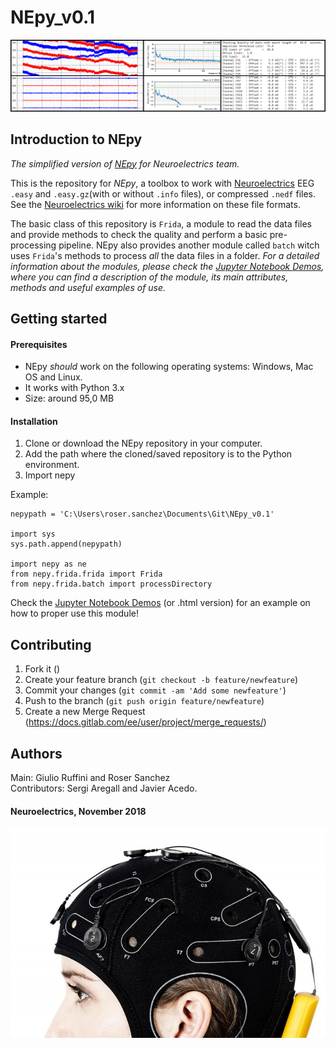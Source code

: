 # NEpy_v0.1
![alt text](./images/screenshots.png)

## Introduction to NEpy
*The simplified version of [NEpy](http://git.starlab.es/Sanchez/NEpy.git "Original NEpy") for Neuroelectrics team.*

This is the repository for *NEpy*, a toolbox to work with [Neuroelectrics](https://www.neuroelectrics.com/ "NE homepage") 
EEG ``.easy`` and ``.easy.gz``(with or without ``.info`` files), or compressed ``.nedf`` files. See the 
[Neuroelectrics wiki](https://www.neuroelectrics.com/wiki/index.php?title=Neuroelectric%27s_Wiki "NE wiki") for more 
information on these file formats.  

The basic class of this repository is ``Frida``, a module to read the data files and provide methods to check the 
quality and perform a basic pre-processing pipeline. NEpy also provides another module called ``batch`` witch uses 
`Frida`'s methods to process *all* the data files in a folder.
*For a detailed information about the modules, please check the 
[Jupyter Notebook Demos](http://git.starlab.es/Sanchez/nepy_support/tree/master/demos " NE jupyter demos"), where you 
can find a description of the module, its main attributes, methods and useful examples of use.*


## Getting started
#### Prerequisites
- NEpy *should* work on the following operating systems: Windows, Mac OS and Linux.  
- It works with Python 3.x
- Size: around 95,0 MB
#### Installation
1. Clone or download the NEpy repository in your computer.  
2. Add the path where the cloned/saved repository is to the Python environment.
3. Import nepy

Example:
```
nepypath = 'C:\Users\roser.sanchez\Documents\Git\NEpy_v0.1'

import sys
sys.path.append(nepypath)

import nepy as ne
from nepy.frida.frida import Frida
from nepy.frida.batch import processDirectory
```

Check the [Jupyter Notebook Demos](http://git.starlab.es/Sanchez/nepy_support/tree/master/demos " NE jupyter demos") 
(or .html version) for an example on how to proper use this module! 

## Contributing
1. Fork it ()
2. Create your feature branch (`git checkout -b feature/newfeature`)
3. Commit your changes (`git commit -am 'Add some newfeature'`)
4. Push to the branch (`git push origin feature/newfeature`)
5. Create a new Merge Request (https://docs.gitlab.com/ee/user/project/merge_requests/)

## Authors
Main: Giulio Ruffini and Roser Sanchez  
Contributors: Sergi Aregall and Javier Acedo.

#### Neuroelectrics, November 2018

![alt text](./images/enobio.jpg)